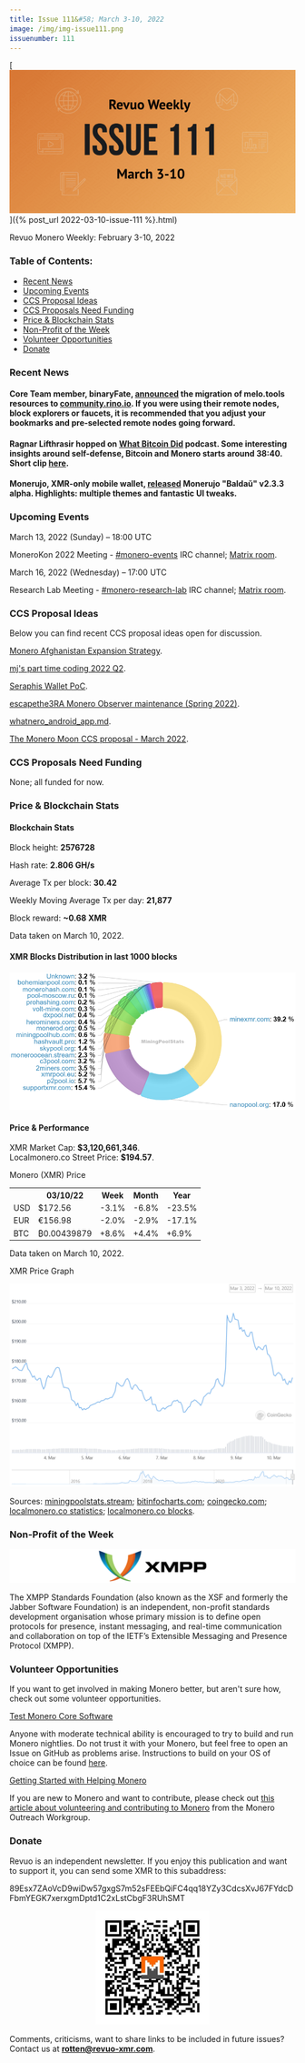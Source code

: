 ```yaml
---
title: Issue 111&#58; March 3-10, 2022
image: /img/img-issue111.png
issuenumber: 111
---
```

[<img src="/img/img-issue111.png" alt="Revuo Monero Weekly #111 Slide" class="img-lead">]({% post_url 2022-03-10-issue-111 %}.html)

<p class="text-lead">Revuo Monero Weekly: February 3-10, 2022</p>
<!--more-->

<h3>Table of Contents:</h3>
<ul class="contents">
    <li><a href="#news">Recent News</a></li>
    <li><a href="#events">Upcoming Events</a></li>
    <li><a href="#ideas">CCS Proposal Ideas</a></li>
    <li><a href="#proposals">CCS Proposals Need Funding</a></li>
    <li><a href="#stats">Price & Blockchain Stats</a></li>
    <li><a href="#merchant">Non-Profit of the Week</a></li>
    <li><a href="#volunteer">Volunteer Opportunities</a></li>
    <li><a href="#donate">Donate</a></li>
</ul>

<h3 id="news">Recent News</h3>

<div class="newsbyte">
    <h4>Core Team member, binaryFate, <a href="https://teddit.adminforge.de/r/Monero/comments/t770no/migration_of_melotools_to_communityrinoio/" target="_blank">announced</a> the migration of melo.tools resources to <a href="https://community.rino.io/" target="_blank">community.rino.io</a>. If you were using their remote nodes, block explorers or faucets, it is recommended that you adjust your bookmarks and pre-selected remote nodes going forward.</h4>
</div>

<div class="newsbyte">
    <h4>Ragnar Lifthrasir hopped on <a href="https://www.whatbitcoindid.com/podcast/a-bitcoin-civilization" target="_blank">What Bitcoin Did</a> podcast. Some interesting insights around self-defense, Bitcoin and Monero starts around 38:40. Short clip <a href="https://nitter.it/DontTraceMeBruh/status/1500788697045811203" target="_blank">here</a>.</h4>
</div>

<div class="newsbyte">
    <h4>Monerujo, XMR-only mobile wallet, <a href="https://github.com/m2049r/xmrwallet/releases/tag/v2.3.3" target="_blank">released</a> Monerujo "Baldaŭ" v2.3.3 alpha. Highlights: multiple themes and fantastic UI tweaks.</h4>
</div>

<h3 id="events">Upcoming Events</h3>

<div class="event">
    <p class="date" markdown="1">March 13, 2022 (Sunday) – 18:00 UTC</p>
    <p markdown="1">MoneroKon 2022 Meeting - <a href="irc://irc.libera.chat/#monero-events" target="_blank">#monero-events</a> IRC channel; <a href="https://matrix.to/#/#monero-events:monero.social" target="_blank">Matrix room</a>.</p>
</div>

<div class="event">
    <p class="date" markdown="1">March 16, 2022 (Wednesday) – 17:00 UTC</p>
    <p markdown="1">Research Lab Meeting - <a href="irc://irc.libera.chat/#monero-research-lab" target="_blank">#monero-research-lab</a> IRC channel; <a href="https://matrix.to/#/#monero-research-lab:monero.social" target="_blank">Matrix room</a>.</p>
</div>

<h3 id="ideas">CCS Proposal Ideas</h3>

<p>Below you can find recent CCS proposal ideas open for discussion.</p>

<div class="proposal">
<p><a href="https://repo.getmonero.org/monero-project/ccs-proposals/-/merge_requests/282" target="_blank">Monero Afghanistan Expansion Strategy</a>.</p>
</div>

<div class="proposal">
<p><a href="https://repo.getmonero.org/monero-project/ccs-proposals/-/merge_requests/287" target="_blank">mj's part time coding 2022 Q2</a>.</p>
</div>

<div class="proposal">
<p><a href="https://repo.getmonero.org/monero-project/ccs-proposals/-/merge_requests/290" target="_blank">Seraphis Wallet PoC</a>.</p>
</div>

<div class="proposal">
<p><a href="https://repo.getmonero.org/monero-project/ccs-proposals/-/merge_requests/291" target="_blank">escapethe3RA Monero Observer maintenance (Spring 2022)</a>.</p>
</div>

<div class="proposal">
<p><a href="https://repo.getmonero.org/monero-project/ccs-proposals/-/merge_requests/293" target="_blank">whatnero_android_app.md</a>.</p>
</div>

<div class="proposal">
<p><a href="https://repo.getmonero.org/monero-project/ccs-proposals/-/merge_requests/294" target="_blank">The Monero Moon CCS proposal - March 2022</a>.</p>
</div>

<h3 id="proposals">CCS Proposals Need Funding</h3>

<p>None; all funded for now.</p>

<h3 id="stats">Price & Blockchain Stats</h3>

<h4 class="stat">Blockchain Stats</h4>

<div class="bcstats">
    <p>Block height: <b>2576728</b></p>
    <p>Hash rate: <b>2.806 GH/s</b></p>
    <p>Average Tx per block: <b>30.42</b></p>
    <p>Weekly Moving Average Tx per day: <b>21,877</b></p>
    <p>Block reward: <b>~0.68 XMR</b></p>
</div>
<p class="note">Data taken on March 10, 2022.</p>

<h4 class="stat">XMR Blocks Distribution in last 1000 blocks</h4>
<p><img src="/img/hashrate-pool-distribution-0310.png" alt="Hashrate Pool Distribution Pie Chart"/></p>

<h4 class="stat" id="price-stat">Price & Performance</h4>

<div class="price-intro">XMR Market Cap: <b>$3,120,661,346</b>.<br/>Localmonero.co Street Price: <b>$194.57</b>.</div>

<p class="table-title">Monero (XMR) Price</p>
<table class="price-table">
  <tr class="row1">
    <th></th>
    <th>03/10/22</th>
    <th>Week</th>
    <th>Month</th>
    <th>Year</th>
  </tr>
  <tr>
    <td data-th="XMR to">USD</td>
    <td data-th="03/10/22">$172.56</td>
    <td data-th="Week" class="red">-3.1%</td>
    <td data-th="Month" class="red">-6.8%</td>
    <td data-th="Year" class="red">-23.5%</td>
  </tr>
  <tr class="row3">
    <td data-th="XMR to">EUR</td>
    <td data-th="03/10/22">€156.98</td>
    <td data-th="Week" class="red">-2.0%</td>
    <td data-th="Month" class="red">-2.9%</td>
    <td data-th="Year" class="red">-17.1%</td>
  </tr>
  <tr>
    <td data-th="XMR to">BTC</td>
    <td data-th="03/10/22">₿0.00439879</td>
    <td data-th="Week" class="green">+8.6%</td>
    <td data-th="Month" class="green">+4.4%</td>
    <td data-th="Year" class="green">+6.9%</td>
  </tr>
</table>
<p class="note">Data taken on March 10, 2022.</p>

<p class="table-title">XMR Price Graph</p>

![XMR Price Graph 03/03/22-03/10/22](/img/weekly-chart-0310.png "XMR Price Graph 03/03/22-03/10/22") 

Sources: <a href="https://miningpoolstats.stream/monero" target="_blank">miningpoolstats.stream</a>; <a href="https://bitinfocharts.com/monero/" target="_blank">bitinfocharts.com</a>; <a href="https://www.coingecko.com/en/coins/monero" target="_blank">coingecko.com</a>; <a href="https://localmonero.co/statistics" target="_blank">localmonero.co statistics</a>; <a href="https://localmonero.co/blocks" target="_blank">localmonero.co blocks</a>.

<h3 id="merchant">Non-Profit of the Week</h3>

<a href="https://xmpp.org/about/xmpp-standards-foundation/" target="_blank"><img src="/img/xmpp-logo.png" alt="XMPP Logo" class="merchant-img" id="xmp"></a>

The XMPP Standards Foundation (also known as the XSF and formerly the Jabber Software Foundation) is an independent, non-profit standards development organisation whose primary mission is to define open protocols for presence, instant messaging, and real-time communication and collaboration on top of the IETF’s Extensible Messaging and Presence Protocol (XMPP).

<h3 id="volunteer">Volunteer Opportunities</h3>

<p>If you want to get involved in making Monero better, but aren't sure how, check out some volunteer opportunities.</p>

<div class="newsbyte">
    <p class="date"><a href="https://github.com/monero-project/monero" target="_blank">Test Monero Core Software</a></p>
    <p>Anyone with moderate technical ability is encouraged to try to build and run Monero nightlies. Do not trust it with your Monero, but feel free to open an Issue on GitHub as problems arise. Instructions to build on your OS of choice can be found <a href="https://github.com/monero-project/monero#compiling-monero-from-source" target="_blank">here</a>. </p>
</div>

<div class="newsbyte">
    <p class="date"><a href="https://github.com/monero-project/monero" target="_blank">Getting Started with Helping Monero</a></p>
    <p>If you are new to Monero and want to contribute, please check out <a href="https://www.monerooutreach.org/stories/getting-started-helping-monero.php" target="_blank">this article about volunteering and contributing to Monero</a> from the Monero Outreach Workgroup. </p>
</div>

<h3 id="donate">Donate</h3>

<p markdown="1">Revuo is an independent newsletter. If you enjoy this publication and want to support it, you can send some XMR to this subaddress:</p>

<p class="address" markdown="1">89Esx7ZAoVcD9wiDw57gxgS7m52sFEEbQiFC4qq18YZy3CdcsXvJ67FYdcDFbmYEGK7xerxgmDptd1C2xLstCbgF3RUhSMT</p>

<p><center><a href="monero:89Esx7ZAoVcD9wiDw57gxgS7m52sFEEbQiFC4qq18YZy3CdcsXvJ67FYdcDFbmYEGK7xerxgmDptd1C2xLstCbgF3RUhSMT" class="qr"><img src="/img/donate-monero.jpg" style="max-width: 200px;"/></a></center></p>

Comments, criticisms, want to share links to be included in future issues? Contact us at **rotten@revuo-xmr.com**.